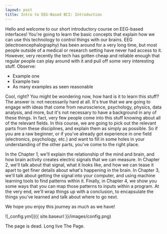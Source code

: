 ```yaml
---
layout: post
title: Intro to EEG-Based BCI: Introduction
---
```


Hello and welcome to our short introductory course on EEG-based interfaces! You're going to learn the basic concepts that explain how we can use this technology to control things with our brains. EEG (electroencephalography) has been around for a very long time, but most people outside of a medical or research setting have never had access to it. However, very recently the tech has gotten cheap and reliable enough that regular people can play around with it and pull off some very interesting stuff. Observe:
* Example one
* Example two
* As many examples as seen reasonable

Cool, right? You might be wondering now, how hard is it to learn this stuff? The answer is: not necessarily hard at all. It's true that we are going to engage with ideas that come from neuroscience, psychology, physics, data analysis, and more, but it's not necessary to have a background in any of these things. In fact, very few people come into this stuff knowing about all of the relevant fields. In this course, we are going to pick out the relevant parts from these disciplines, and explain them as simply as possible. So if you are a raw beginner, or if you've already got experience in one field (electronics, psychology, etc.) and want to fill in some holes in your understanding of the other parts, you've come to the right place.

In the Chapter 1, we'll explain the relationship of the mind and brain, and how brain activity creates electric signals that we can measure. In Chapter 2, we'll talk about that signal, what it looks like, and how we can tease it apart to get finer details about what's happening in the brain. In Chapter 3, we'll talk about getting the signal into your computer, and using machine learning tools to find patterns within it. Finally, in Chapter 4, we show you some ways that you can map those patterns to inputs within a program. At the very end, we'll wrap things up with a conclusion, to encapsulate the things you've learned and talk about where to go next.

We hope you enjoy this journey as much as we have!

![_config.yml]({{ site.baseurl }}/images/config.png)

The page is dead. Long live The Page.